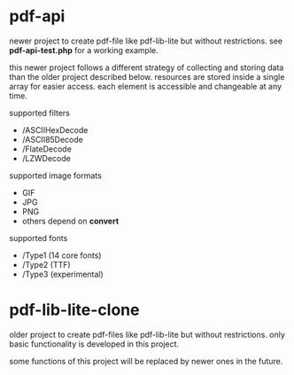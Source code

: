 # pdf-api

newer project to create pdf-file like pdf-lib-lite but without restrictions.
see **pdf-api-test.php** for a working example.

this newer project follows a different strategy of collecting and storing data than the older project described below.
resources are stored inside a single array for easier access.
each element is accessible and changeable at any time.

supported filters
* /ASCIIHexDecode
* /ASCII85Decode
* /FlateDecode
* /LZWDecode

supported image formats
* GIF
* JPG
* PNG
* others depend on **convert**

supported fonts
* /Type1 (14 core fonts)
* /Type2 (TTF)
* /Type3 (experimental)

# pdf-lib-lite-clone

older project to create pdf-files like pdf-lib-lite but without restrictions.
only basic functionality is developed in this project.

some functions of this project will be replaced by newer ones in the future.
